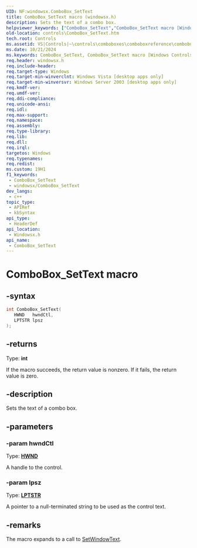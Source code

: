 ```yaml
---
UID: NF:windowsx.ComboBox_SetText
title: ComboBox_SetText macro (windowsx.h)
description: Sets the text of a combo box.
helpviewer_keywords: ["ComboBox_SetText","ComboBox_SetText macro [Windows Controls]","_win32_ComboBox_SetText","_win32_ComboBox_SetText_cpp","controls.ComboBox_SetText","controls._win32_ComboBox_SetText","windowsx/ComboBox_SetText"]
old-location: controls\ComboBox_SetText.htm
tech.root: Controls
ms.assetid: VS|Controls|~\controls\comboboxes\comboboxreference\comboboxmacros\combobox_settext.htm
ms.date: 10/21/2024
ms.keywords: ComboBox_SetText, ComboBox_SetText macro [Windows Controls], _win32_ComboBox_SetText, _win32_ComboBox_SetText_cpp, controls.ComboBox_SetText, controls._win32_ComboBox_SetText, windowsx/ComboBox_SetText
req.header: windowsx.h
req.include-header: 
req.target-type: Windows
req.target-min-winverclnt: Windows Vista [desktop apps only]
req.target-min-winversvr: Windows Server 2003 [desktop apps only]
req.kmdf-ver: 
req.umdf-ver: 
req.ddi-compliance: 
req.unicode-ansi: 
req.idl: 
req.max-support: 
req.namespace: 
req.assembly: 
req.type-library: 
req.lib: 
req.dll: 
req.irql: 
targetos: Windows
req.typenames: 
req.redist: 
ms.custom: 19H1
f1_keywords:
 - ComboBox_SetText
 - windowsx/ComboBox_SetText
dev_langs:
 - c++
topic_type:
 - APIRef
 - kbSyntax
api_type:
 - HeaderDef
api_location:
 - Windowsx.h
api_name:
 - ComboBox_SetText
---
```


# ComboBox_SetText macro

## -syntax

```cpp
int ComboBox_SetText(
   HWND   hwndCtl,
   LPTSTR lpsz
);
```

## -returns

Type: **int**

If the macro succeeds, the return value is nonzero. If it fails, the return value is zero.


## -description

Sets the text of a combo box.

## -parameters

### -param hwndCtl

Type: <b><a href="/windows/desktop/WinProg/windows-data-types">HWND</a></b>

A handle to the control.

### -param lpsz

Type: <b><a href="/windows/desktop/WinProg/windows-data-types">LPTSTR</a></b>

A pointer to a null-terminated string to be used as the control text.

## -remarks

The macro expands to a call to <a href="/windows/desktop/api/winuser/nf-winuser-setwindowtexta">SetWindowText</a>.
